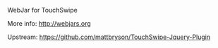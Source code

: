 WebJar for TouchSwipe

More info: http://webjars.org

Upstream: https://github.com/mattbryson/TouchSwipe-Jquery-Plugin

